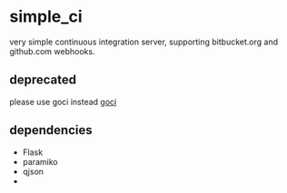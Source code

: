 simple_ci
=========

very simple continuous integration server, supporting bitbucket.org and github.com webhooks. 

## deprecated

please use goci instead [goci](https://github.com/imzjy/goci)


## dependencies

* Flask
* paramiko
* qjson
* 
